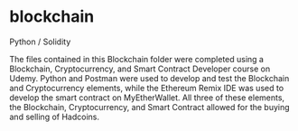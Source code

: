 # blockchain
Python / Solidity

The files contained in this Blockchain folder were completed using a Blockchain, Cryptocurrency, and Smart Contract Developer
course on Udemy.  Python and Postman were used to develop and test the Blockchain and Cryptocurrency elements, while the 
Ethereum Remix IDE was used to develop the smart contract on MyEtherWallet.  All three of these elements, the Blockchain,
Cryptocurrency, and Smart Contract allowed for the buying and selling of Hadcoins.

